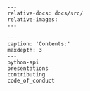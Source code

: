 <!-- include contents from the root readme -->

```{include} ../../README.md
---
relative-docs: docs/src/
relative-images:
---
```

```{toctree}
---
caption: 'Contents:'
maxdepth: 3
---
python-api
presentations
contributing
code_of_conduct
```
